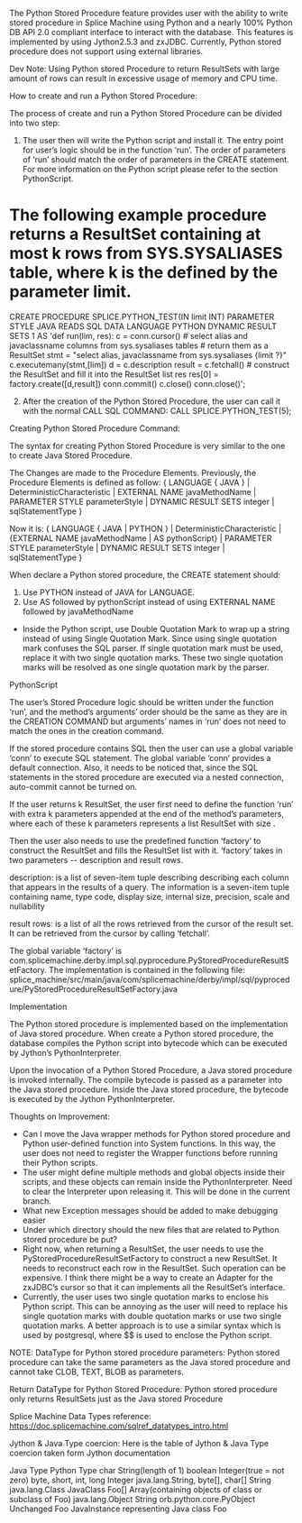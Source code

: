 The Python Stored Procedure feature provides user with the ability to write stored procedure in Splice Machine using Python and a nearly 100% Python DB API 2.0 compliant interface to interact with the database.
This features is implemented by using Jython2.5.3 and zxJDBC.
Currently, Python stored procedure does not support using external libraries.

Dev Note:
Using Python stored Procedure to return ResultSets with large amount of rows can result in excessive usage of memory and CPU time.

How to create and run a Python Stored Procedure:

The process of create and run a Python Stored Procedure can be divided into two step:

1. The user then will write the Python script and install it. The entry point for user’s logic should be in the function ‘run’. The order of parameters of ‘run’ should match the order of parameters in the CREATE statement.
For more information on the Python script please refer to the section PythonScript.

#  The following example procedure returns a ResultSet containing at most k rows from SYS.SYSALIASES table, where k is the defined by the parameter limit.
CREATE PROCEDURE SPLICE.PYTHON_TEST(IN limit INT) PARAMETER STYLE JAVA READS SQL DATA LANGUAGE PYTHON DYNAMIC RESULT SETS 1 AS 'def run(lim, res):
    c = conn.cursor()
    # select alias and javaclassname columns from sys.sysaliases tables
    # return them as a ResultSet
    stmt = "select alias, javaclassname from sys.sysaliases {limit ?}"
    c.executemany(stmt,[lim])
    d = c.description
    result = c.fetchall()
    # construct the ResultSet and fill it into the ResultSet list res
    res[0] = factory.create([d,result])
    conn.commit()
    c.close()
    conn.close()';

2. After the creation of the Python Stored Procedure, the user can call it with the normal CALL SQL COMMAND:
CALL SPLICE.PYTHON_TEST(5);

Creating Python Stored Procedure Command:

The syntax for creating Python Stored Procedure is very similar to the one to create Java Stored Procedure.

The Changes are made to the Procedure Elements. Previously, the Procedure Elements is defined as follow:
{
    LANGUAGE { JAVA }
  | DeterministicCharacteristic
  | EXTERNAL NAME javaMethodName
  | PARAMETER STYLE parameterStyle
  | DYNAMIC RESULT SETS integer
  | sqlStatementType
}

Now it is:
{
    LANGUAGE { JAVA | PYTHON }
  | DeterministicCharacteristic
  | {EXTERNAL NAME javaMethodName | AS pythonScript}
  | PARAMETER STYLE parameterStyle
  | DYNAMIC RESULT SETS integer
  | sqlStatementType
}

When declare a Python stored procedure, the CREATE statement should:
1. Use PYTHON instead of JAVA for LANGUAGE.
2. Use AS followed by pythonScript instead of using EXTERNAL NAME followed by javaMethodName

* Inside the Python script, use Double Quotation Mark to wrap up a string instead of using Single Quotation Mark. Since using single quotation mark confuses the SQL parser. If single quotation mark must be used, replace it with two single quotation marks. These two single quotation marks will be resolved as one single quotation mark by the parser.

PythonScript

The user’s Stored Procedure logic should be written under the function ‘run’, and the method’s arguments’ order should be the same as they are in the CREATION COMMAND but arguments’ names in ‘run’ does not need to match the ones in the creation command.

If the stored procedure contains SQL then the user can use a global variable ‘conn’ to execute SQL statement. The global variable ‘conn’ provides a default connection.  Also, it needs to be noticed that, since the SQL statements in the stored procedure are executed via a nested connection, auto-commit cannot be turned on.

If the user returns k ResultSet, the user first need to define the function ‘run’ with extra k parameters appended at the end of the method’s parameters, where each of these k parameters represents a list ResultSet with size .

Then the user also needs to use the predefined function ‘factory’ to construct the ResultSet and fills the ResultSet list with it. ‘factory’ takes in two parameters -- description and result rows.

description: is a list of seven-item tuple describing describing each column that appears in the results of a query. The information is a seven-item tuple containing name, type code, display size, internal size, precision, scale and nullability

result rows: is a list of all the rows retrieved from the cursor of the result set. It can be retrieved from the cursor by calling ‘fetchall’.

The global variable ‘factory’ is com.splicemachine.derby.impl.sql.pyprocedure.PyStoredProcedureResultSetFactory. The implementation is contained in the following file:
splice_machine/src/main/java/com/splicemachine/derby/impl/sql/pyprocedure/PyStoredProcedureResultSetFactory.java

Implementation

The Python stored procedure is implemented based on the implementation of Java stored procedure. When create a Python stored procedure, the database compiles the Python script into bytecode which can be executed by Jython’s PythonInterpreter.

Upon the invocation of a Python Stored Procedure, a Java stored procedure is invoked internally. The compile bytecode is passed as a parameter into the Java stored procedure. Inside the Java stored procedure, the bytecode is executed by the Jython PythonInterpreter.

Thoughts on Improvement:
* Can I move the Java wrapper methods for Python stored procedure and Python user-defined function into System functions. In this way, the user does not need to register the Wrapper functions before running their Python scripts.
* The user might define multiple methods and global objects inside their scripts, and these objects can remain inside the PythonInterpreter. Need to clear the Interpreter upon releasing it. This will be done in the current branch.
* What new Exception messages should be added to make debugging easier
* Under which directory should the new files that are related to Python stored procedure be put?
* Right now, when returning a ResultSet, the user needs to use the PyStoredProcedureResultSetFactory to construct a new ResultSet. It needs to reconstruct each row in the ResultSet. Such operation can be expensive. I think there might be a way to create an Adapter for the zxJDBC’s cursor so that it can implements all the ResultSet’s interface.
* Currently,  the user uses two single quotation marks to enclose his Python script. This can be annoying as the user will need to replace his single quotation marks with double quotation marks or use two single quotation marks. A better approach is to use a similar syntax which is used by postgresql, where $$ is used to enclose the Python script.

NOTE:
DataType for Python stored procedure parameters:
Python stored procedure can take the same parameters as the Java stored procedure and cannot take CLOB, TEXT, BLOB as parameters.

Return DataType for Python Stored Procedure:
Python stored procedure only returns ResultSets just as the Java stored Procedure

Splice Machine Data Types reference: https://doc.splicemachine.com/sqlref_datatypes_intro.html

Jython & Java Type coercion:
Here is the table of Jython & Java Type coercion taken form Jython documentation

Java Type
Python Type
char
String(length of 1)
boolean
Integer(true = not zero)
byte, short, int, long
Integer
java.lang.String, byte[], char[]
String
java.lang.Class
JavaClass
Foo[]
Array(containing objects of class or subclass of Foo)
java.lang.Object
String
orb.python.core.PyObject
Unchanged
Foo
JavaInstance representing Java class Foo
